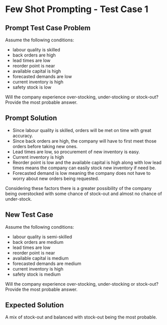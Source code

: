 # Few Shot Prompting - Test Case 1

## Prompt Test Case Problem
Assume the following conditions:
- labour quality is skilled
- back orders are high
- lead times are low
- reorder point is near
- available capital is high
- forecasted demands are low
- current inventory is high
- safety stock is low

Will the company experience over-stocking, under-stocking or stock-out? Provide the most probable answer.

## Prompt Solution
- Since labour quality is skilled, orders will be met on time with great accuracy.
- Since back orders are high, the company will have to first meet those orders before taking new ones.
- Lead times are low, so procurement of new inventory is easy.
- Current inventory is high
- Reorder point is low and the available capital is high along with low lead times means the company can easily stock
new inventory if need be.
- Forecasted demand is low meaning the company does not have to worry about new orders being requested.

Considering these factors there is a greater possibility of the company being overstocked with some chance of stock-out
and almost no chance of under-stock.

## New Test Case
Assume the following conditions:
- labour quality is semi-skilled
- back orders are medium
- lead times are low
- reorder point is near
- available capital is medium
- forecasted demands are medium
- current inventory is high
- safety stock is medium

Will the company experience over-stocking, under-stocking or stock-out? Provide the most probable answer.

## Expected Solution
A mix of stock-out and balanced with stock-out being the most probable.